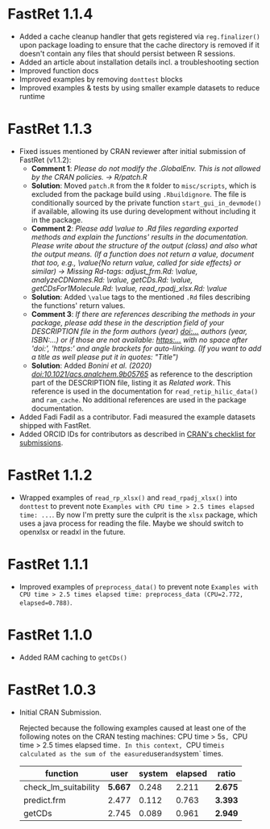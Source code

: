 # FastRet 1.1.4

* Added a cache cleanup handler that gets registered via `reg.finalizer()` upon package loading to ensure that the cache directory is removed if it doesn't contain any files that should persist between R sessions.
* Added an article about installation details incl. a troubleshooting section
* Improved function docs
* Improved examples by removing `donttest` blocks
* Improved examples & tests by using smaller example datasets to reduce runtime

# FastRet 1.1.3

* Fixed issues mentioned by CRAN reviewer after initial submission of FastRet (v1.1.2):
  - __Comment 1__: *Please do not modify the .GlobalEnv. This is not allowed by the CRAN policies. -> R/patch.R*
  - __Solution__: Moved `patch.R` from the `R` folder to `misc/scripts`, which is excluded from the package build using `.Rbuildignore`. The file is conditionally sourced by the private function `start_gui_in_devmode()` if available, allowing its use during development without including it in the package.
  - __Comment 2__: *Please add \value to .Rd files regarding exported methods and explain the functions' results in the documentation. Please write about the structure of the output (class) and also what the output means. (If a function does not return a value, document that too, e.g., \value{No return value, called for side effects} or similar) -> Missing Rd-tags: adjust_frm.Rd: \value, analyzeCDNames.Rd: \value, getCDs.Rd: \value, getCDsFor1Molecule.Rd: \value, read_rpadj_xlsx.Rd: \value*
  - __Solution__: Added `\value` tags to the mentioned `.Rd` files describing the functions' return values.
  - __Comment 3__: *If there are references describing the methods in your package, please add these in the description field of your DESCRIPTION file in the form authors (year) <doi:...> authors (year, ISBN:...) or if those are not available: <https:...> with no space after 'doi:', 'https:' and angle brackets for auto-linking. (If you want to add a title as well please put it in quotes: "Title")*
  - __Solution__: Added *Bonini et al. (2020) <doi:10.1021/acs.analchem.9b05765>* as reference to the description part of the DESCRIPTION file, listing  it as *Related work*. This reference is used in the documentation for `read_retip_hilic_data()` and `ram_cache`. No additional references are used in the package documentation.
* Added Fadi Fadil as a contributor. Fadi measured the example datasets shipped with FastRet.
* Added ORCID IDs for contributors as described in [CRAN's checklist for submissions](https://cran.r-project.org/web/packages/submission_checklist.html).

# FastRet 1.1.2

* Wrapped examples of `read_rp_xlsx()` and `read_rpadj_xlsx()` into `donttest` to prevent note `Examples with CPU time > 2.5 times elapsed time: ...`. By now I'm pretty sure the culprit is the `xlsx` package, which uses a java process for reading the file. Maybe we should switch to openxlsx or readxl in the future.

# FastRet 1.1.1

* Improved examples of `preprocess_data()` to prevent note `Examples with CPU time > 2.5 times elapsed time: preprocess_data (CPU=2.772, elapsed=0.788)`.

# FastRet 1.1.0

* Added RAM caching to `getCDs()`

# FastRet 1.0.3

* Initial CRAN Submission.

  Rejected because the following examples caused at least one of the following notes on the CRAN testing machines: CPU time > 5s`, `CPU time > 2.5 times elapsed time`. In this context, `CPU time` is calculated as the sum of the easured `user` and `system` times.

  | function             | user      | system | elapsed | ratio     |
  | -------------------- | --------- | ------ | ------- | --------- |
  | check_lm_suitability | **5.667** | 0.248  | 2.211   | **2.675** |
  | predict.frm          | 2.477     | 0.112  | 0.763   | **3.393** |
  | getCDs               | 2.745     | 0.089  | 0.961   | **2.949** |
